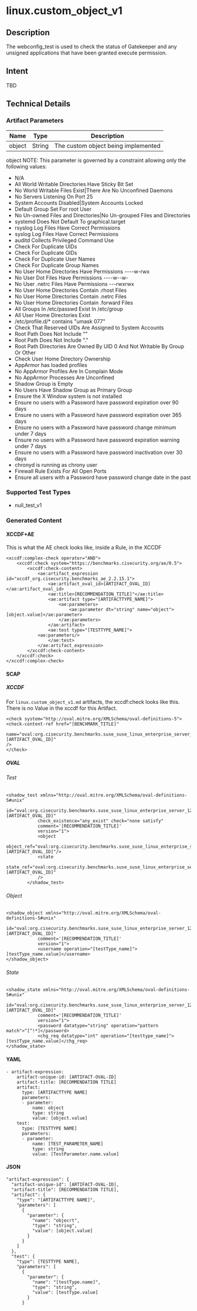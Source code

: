 # linux.custom_object_v1

## Description
The webconfig_test is used to check the status of Gatekeeper and any unsigned applications that have been granted execute permission.

## Intent
TBD

## Technical Details
### Artifact Parameters
| Name                  |Type    | Description |
| ----------------------|--------| ----------- |
| object | String | The custom object being implemented |

object
NOTE: This parameter is governed by a constraint allowing only the following values:

- N/A
- All World Writable Directories Have Sticky Bit Set
- No World Writable Files Exist|There Are No Unconfined Daemons
- No Servers Listening On Port 25
- System Accounts Disabled|System Accounts Locked
- Default Group Set For root User
- No Un-owned Files and Directories|No Un-grouped Files and Directories
- systemd Does Not Default To graphical.target
- rsyslog Log Files Have Correct Permissions
- syslog Log Files Have Correct Permissions
- auditd Collects Privileged Command Use
- Check For Duplicate UIDs
- Check For Duplicate GIDs
- Check For Duplicate User Names
- Check For Duplicate Group Names
- No User Home Directories Have Permissions ----w-rwx
- No User Dot Files Have Permissions ----w--w-
- No User .netrc Files Have Permissions ---rwxrwx
- No User Home Directories Contain .rhost Files
- No User Home Directories Contain .netrc Files
- No User Home Directories Contain .forward Files
- All Groups In /etc/passwd Exist In /etc/group
- All User Home Directories Exist
- /etc/profile.d/* contains "umask 077"
- Check That Reserved UIDs Are Assigned to System Accounts
- Root Path Does Not Include ""
- Root Path Does Not Include "."
- Root Path Directories Are Owned By UID 0 And Not Writable By Group Or Other
- Check User Home Directory Ownership
- AppArmor has loaded profiles
- No AppArmor Profiles Are In Complain Mode
- No AppArmor Processes Are Unconfined
- Shadow Group is Empty
- No Users Have Shadow Group as Primary Group
- Ensure the X Window system is not installed
- Ensure no users with a Password have password expiration over 90 days
- Ensure no users with a Password have password expiration over 365 days
- Ensure no users with a Password have password change minimum under 7 days
- Ensure no users with a Password have password expiration warning under 7 days
- Ensure no users with a Password have password inactivation over 30 days
- chronyd is running as chrony user
- Firewall Rule Exists For All Open Ports
- Ensure all users with a Password have password change date in the past


### Supported Test Types
- null_test_v1

### Generated Content
#### XCCDF+AE
This is what the AE check looks like, inside a Rule, in the XCCDF

```
<xccdf:complex-check operator="AND">
    <xccdf:check system="https://benchmarks.cisecurity.org/ae/0.5">
        <xccdf:check-content>
            <ae:artifact_expression id="xccdf_org.cisecurity.benchmarks_ae_2.2.15.1">
                <ae:artifact_oval_id>[ARTIFACT_OVAL_ID]</ae:artifact_oval_id>
                <ae:title>[RECOMMENDATION_TITLE]"</ae:title>
                <ae:artifact type="[ARTIFACTTYPE_NAME]">
                    <ae:parameters>
                        <ae:parameter dt="string" name="object">[object.value]</ae:parameter>
                    </ae:parameters>
                </ae:artifact>
                <ae:test type="[TESTTYPE_NAME]">
            <ae:parameters/>
                </ae:test>
            </ae:artifact_expression>
        </xccdf:check-content>
    </xccdf:check>
</xccdf:complex-check>
```

#### SCAP
##### XCCDF
For `linux.custom_object_v1.md` artifacts, the xccdf:check looks like this.  There is no Value in the xccdf for this Artifact.

```
<check system="http://oval.mitre.org/XMLSchema/oval-definitions-5">
<check-content-ref href="[BENCHMARK_TITLE]"
    name="oval:org.cisecurity.benchmarks.suse_suse_linux_enterprise_server_12:def:[ARTIFACT_OVAL_ID]"
/>
</check>
```

##### OVAL
###### Test

```
<shadow_test xmlns="http://oval.mitre.org/XMLSchema/oval-definitions-5#unix"
            id="oval:org.cisecurity.benchmarks.suse_suse_linux_enterprise_server_12:tst:[ARTIFACT_OVAL_ID]"
            check_existence="any_exist" check="none satisfy"
            comment='[RECOMMENDATION_TITLE]'
            version="1">
            <object
                object_ref="oval:org.cisecurity.benchmarks.suse_suse_linux_enterprise_server_12:obj:[ARTIFACT_OVAL_ID]"/>
            <state
                state_ref="oval:org.cisecurity.benchmarks.suse_suse_linux_enterprise_server_12:ste:[ARTIFACT_OVAL_ID]"
            />
        </shadow_test>
```

###### Object

```
<shadow_object xmlns="http://oval.mitre.org/XMLSchema/oval-definitions-5#unix"
            id="oval:org.cisecurity.benchmarks.suse_suse_linux_enterprise_server_12:obj:[ARTIFACT_OVAL_ID]"
            comment='[RECOMMENDATION_TITLE]'
            version="1">
            <username operation="[testType_name]">[testType_name.value]</username>
</shadow_object>   
```
###### State

```
<shadow_state xmlns="http://oval.mitre.org/XMLSchema/oval-definitions-5#unix"
            id="oval:org.cisecurity.benchmarks.suse_suse_linux_enterprise_server_12:ste:[ARTIFACT_OVAL_ID]"
            comment='[RECOMMENDATION_TITLE]'
            version="1">
            <password datatype="string" operation="pattern match">^[^!*]</password>
            <chg_req datatype="int" operation="[testtype_name]">[testType_name.value]</chg_req>
</shadow_state>  
```

#### YAML

```
- artifact-expression:
    artifact-unique-id: [ARTIFACT-OVAL-ID]
    artifact-title: [RECOMMENDATION TITLE]
    artifact:
      type: [ARTIFACTTYPE NAME]
      parameters:
      - parameter: 
          name: object
          type: string
          value: [object.value]
    test:
      type: [TESTTYPE NAME]
      parameters:
      - parameter:
          name: [TEST_PARAMETER_NAME]
          type: string
          value: [TestParameter.name.value]    
```

#### JSON

```
"artifact-expression": {
  "artifact-unique-id": [ARTIFACT-OVAL-ID],
  "artifact-title": [RECOMMENDATION TITLE],
  "artifact": {
    "type": "[ARTIFACTTYPE NAME]",
    "parameters": [
      {
        "parameter": {
          "name": "objecrt",
          "type": "string",
          "value": [object.value]
        }
      }
    ]
  },
  "test": {
    "type": [TESTTYPE NAME],
    "parameters": [
      {
        "parameter": {
          "name": "[testType.name]",
          "type": "string",
          "value": [testType.value]
        }
      }
``` 